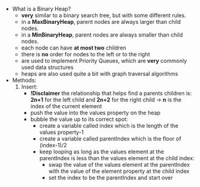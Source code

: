 * What is a Binary Heap?
    - **very** similar to a binary search tree, but with some different rules.
    - in a **MaxBinaryHeap**, parent nodes are always larger than child nodes.
    - in a **MinBinaryHeap**, parent nodes are always smaller than child nodes.
    - each node can have **at most two** children
    - there is **no** order for nodes to the left or to the right
    - are used to implement Priority Queues, which are **very** commonly used data structures
    - heaps are also used quite a bit with graph traversal algorithms
* Methods:
    1. Insert:
        - **!Disclaimer** the relationship that helps find a parents children is: **2n+1** for the left child and **2n+2** for the right child -> **n** is the index of the current element
        - push the value into the values property on the heap
        - bubble the value up to its correct spot:
            - create a variable called index which is the length of the values property-1
            - create a variable called parentIndex which is the floor of (index-1)/2
            - keep looping as long as the values element at the parentIndex is less than the values element at the child index:
                - swap the value of the values element at the parentIndex with the value of the element property at the child index
                - set the index to be the parentIndex and start over
